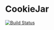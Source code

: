 # CookieJar

[![Build Status](https://travis-ci.org/jmdalmeida/cookiejar.svg?branch=master)](https://travis-ci.org/jmdalmeida/cookiejar)
